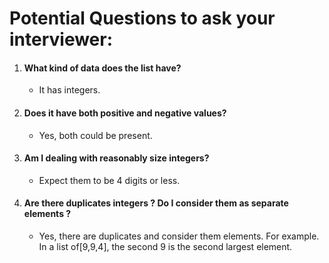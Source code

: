 
# Potential Questions to ask your interviewer:

  1. #### What kind of data does the list have?
       * It has integers.
  2. #### Does it have both positive and negative values?
      * Yes, both could be present.

  3. #### Am I dealing with reasonably size integers?
       * Expect them to be 4 digits or less.

  4.  #### Are there duplicates integers ? Do I consider them as separate elements ?
      * Yes, there are duplicates and consider them elements. For example. In a list of[9,9,4], the second 9 is the second largest element.

